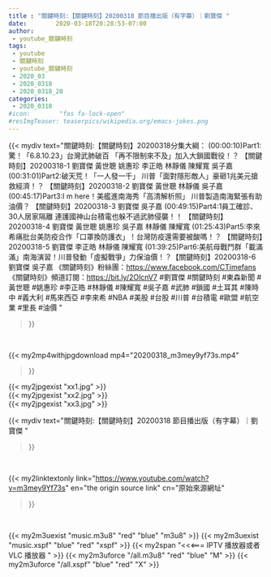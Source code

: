 ```yaml
---
title : "關鍵時刻:【關鍵時刻】20200318 節目播出版（有字幕）｜劉寶傑 "
date:        2020-03-18T20:28:53-07:00
author:
 - youtube_關鍵時刻
tags:
 - youtube
 - 關鍵時刻
 - youtube_關鍵時刻
 - 2020_03
 - 2020_0318
 - 2020_0318_20
categories:
 - 2020_0318
#icon:        "fas fa-lock-open"
#resImgTeaser: teaserpics/wikipedia.org/emacs-jokes.png
---
```


{{< mydiv text="關鍵時刻:【關鍵時刻】20200318分集大綱：  (00:00:10)Part1:驚！「6.8.10.23」台灣武肺破百 「再不限制來不及」加入大鎖國戰役！？ 【關鍵時刻】20200318-1 劉寶傑 黃世聰 姚惠珍 李正皓 林靜儀 陳耀寬 吳子嘉  (00:31:01)Part2:破天荒！「一人發一千」 川普「面對隱形敵人」豪砸1兆美元搶救經濟！？ 【關鍵時刻】20200318-2 劉寶傑 黃世聰 林靜儀 吳子嘉  (00:45:17)Part3:I m here！美艦進南海秀「高清解析照」 川普製造南海緊張有助油價？ 【關鍵時刻】20200318-3 劉寶傑 吳子嘉  (00:49:15)Part4:1員工確診、30人居家隔離 連護國神山台積電也躲不過武肺侵襲！！ 【關鍵時刻】20200318-4 劉寶傑 黃世聰 姚惠珍 吳子嘉 林靜儀 陳耀寬  (01:25:43)Part5:李來希痛批台美防疫合作「口罩換防護衣」！台灣防疫還需要被酸嗎！？ 【關鍵時刻】20200318-5 劉寶傑 李正皓 林靜儀 陳耀寬  (01:39:25)Part6:美航母戰鬥群「載滿滿」南海演習！川普發動「虛擬戰爭」力保油價！？【關鍵時刻】20200318-6 劉寶傑 吳子嘉  《關鍵時刻》粉絲團：https://www.facebook.com/CTimefans 《關鍵時刻》頻道訂閱：https://bit.ly/2OlcnV7  #劉寶傑 #關鍵時刻 #東森新聞 #黃世聰 #姚惠珍 #李正皓 #林靜儀 #陳耀寬 #吳子嘉 #武肺 #鎖國 #土耳其 #陳時中 #義大利 #馬來西亞 #李來希 #NBA #美股 #台股 #川普 #台積電 #歐盟 #航空業 #里長 #油價 "
>}}
<br>


{{< my2mp4withjpgdownload mp4="20200318_m3mey9yf73s.mp4"
>}}

{{< my2jpgexist "xx1.jpg" >}}<br>
{{< my2jpgexist "xx2.jpg" >}}<br>
{{< my2jpgexist "xx3.jpg" >}}<br>



{{< mydiv text="關鍵時刻:【關鍵時刻】20200318 節目播出版（有字幕）｜劉寶傑 "
>}}
<br>

{{< my2linktextonly link="https://www.youtube.com/watch?v=m3mey9Yf73s"
en="the origin source link" cn="原始來源網址"
>}}


<br>

{{< my2m3uexist "music.m3u8" "red"  "blue" "m3u8" >}} {{< my2m3uexist "music.xspf" "blue" "red"  "xspf" >}} {{< my2span "<<<=== IPTV 播放器或者 VLC 播放器 " >}} {{< my2m3uforce "/all.m3u8" "red"  "blue" "M" >}} {{< my2m3uforce "/all.xspf" "blue" "red"  "X" >}} 
